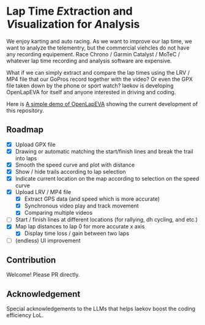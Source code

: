 Lap Time *E*xtraction and *V*isualization for *A*nalysis
===

We enjoy karting and auto racing.
As we want to improve our lap time, we want to analyze the telementry, but the commercial viehcles do not have any recording equipement.
Race Chrono / Garmin Catalyst / MoTeC / whatever lap time recording and analysis software are expensive.

What if we can simply extract and compare the lap times using the LRV / MP4 file that our GoPros record together with the video?
Or even the GPX file taken down by the phone or sport watch?
laekov is developing OpenLapEVA for itself and anyone interested in driving and coding.

Here is [A simple demo of OpenLapEVA](https://laekov.com.cn/l/aper/) showing the current development of this repository.

## Roadmap

* [x] Upload GPX file
* [x] Drawing or automatic matching the start/finish lines and break the trail into laps
* [x] Smooth the speed curve and plot with distance
* [x] Show / hide trails according to lap selection
* [x] Indicate current location on the map according to selection on the speed curve
* [x] Upload LRV / MP4 file
  * [x] Extract GPS data (and speed which is more accurate)
  * [x] Synchronous video play and track movement
  * [x] Comparing multiple videos
* [ ] Start / finish lines at different locations (for rallying, dh cycling, and etc.)
* [x] Map lap distances to lap 0 for more accurate x axis
  * [x] Display time loss / gain between two laps
* [ ] (endless) UI improvement

## Contribution

Welcome! Please PR directly.

## Acknowledgement

Special acknowledgements to the LLMs that helps laekov boost the coding efficiency LoL.
